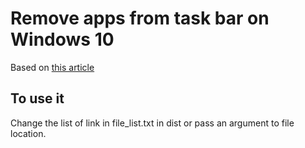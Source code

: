 # Remove apps from task bar on Windows 10
Based on [this article](http://alexweinberger.com/main/pinning-network-program-taskbar-programmatically-windows-10/)

## To use it
Change the list of link in file_list.txt in dist or pass an argument to file location.

